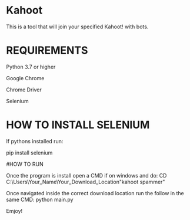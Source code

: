 # Kahoot
This is a tool that will join your specified Kahoot! with bots. 


# REQUIREMENTS

Python 3.7 or higher

Google Chrome

Chrome Driver

Selenium

# HOW TO INSTALL SELENIUM

If pythons installed run:

pip install selenium

#HOW TO RUN

Once the program is install open a CMD if on windows and do: CD C:\Users\Your_Name\Your_Download_Location\"kahoot spammer"

Once navigated inside the correct download location run the follow in the same CMD: python main.py

Emjoy!
